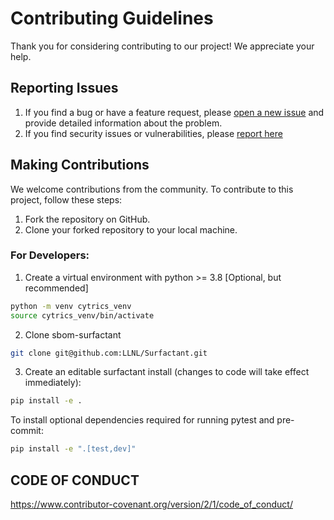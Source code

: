 # Contributing Guidelines

Thank you for considering contributing to our project! We appreciate your help.

## Reporting Issues

1. If you find a bug or have a feature request, please [open a new issue](https://github.com/LLNL/Surfactant/issues) and provide detailed information about the problem.
2. If you find security issues or vulnerabilities, please [report here](https://github.com/LLNL/Surfactant/security)

## Making Contributions

We welcome contributions from the community. To contribute to this project, follow these steps:

1. Fork the repository on GitHub.
2. Clone your forked repository to your local machine.

### For Developers:

1. Create a virtual environment with python >= 3.8 [Optional, but recommended]

```bash
python -m venv cytrics_venv
source cytrics_venv/bin/activate
```

2. Clone sbom-surfactant

```bash
git clone git@github.com:LLNL/Surfactant.git
```

3. Create an editable surfactant install (changes to code will take effect immediately):

```bash
pip install -e .
```

To install optional dependencies required for running pytest and pre-commit:

```bash
pip install -e ".[test,dev]"
```

## CODE OF CONDUCT

https://www.contributor-covenant.org/version/2/1/code_of_conduct/
